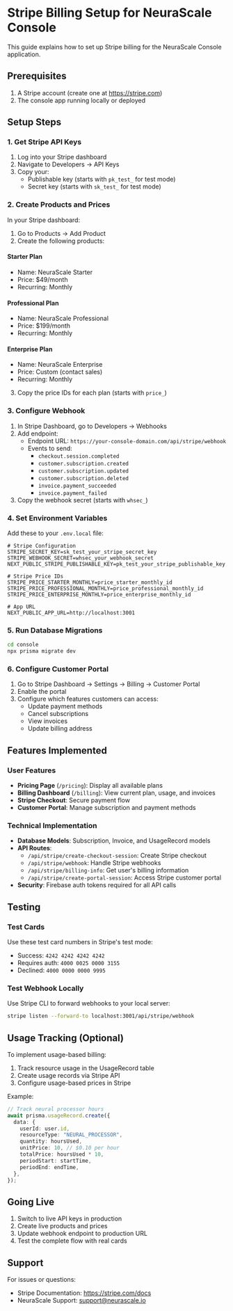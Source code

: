 # Stripe Billing Setup for NeuraScale Console

This guide explains how to set up Stripe billing for the NeuraScale Console application.

## Prerequisites

1. A Stripe account (create one at https://stripe.com)
2. The console app running locally or deployed

## Setup Steps

### 1. Get Stripe API Keys

1. Log into your Stripe dashboard
2. Navigate to Developers → API Keys
3. Copy your:
   - Publishable key (starts with `pk_test_` for test mode)
   - Secret key (starts with `sk_test_` for test mode)

### 2. Create Products and Prices

In your Stripe dashboard:

1. Go to Products → Add Product
2. Create the following products:

#### Starter Plan

- Name: NeuraScale Starter
- Price: $49/month
- Recurring: Monthly

#### Professional Plan

- Name: NeuraScale Professional
- Price: $199/month
- Recurring: Monthly

#### Enterprise Plan

- Name: NeuraScale Enterprise
- Price: Custom (contact sales)
- Recurring: Monthly

3. Copy the price IDs for each plan (starts with `price_`)

### 3. Configure Webhook

1. In Stripe Dashboard, go to Developers → Webhooks
2. Add endpoint:
   - Endpoint URL: `https://your-console-domain.com/api/stripe/webhook`
   - Events to send:
     - `checkout.session.completed`
     - `customer.subscription.created`
     - `customer.subscription.updated`
     - `customer.subscription.deleted`
     - `invoice.payment_succeeded`
     - `invoice.payment_failed`
3. Copy the webhook secret (starts with `whsec_`)

### 4. Set Environment Variables

Add these to your `.env.local` file:

```env
# Stripe Configuration
STRIPE_SECRET_KEY=sk_test_your_stripe_secret_key
STRIPE_WEBHOOK_SECRET=whsec_your_webhook_secret
NEXT_PUBLIC_STRIPE_PUBLISHABLE_KEY=pk_test_your_stripe_publishable_key

# Stripe Price IDs
STRIPE_PRICE_STARTER_MONTHLY=price_starter_monthly_id
STRIPE_PRICE_PROFESSIONAL_MONTHLY=price_professional_monthly_id
STRIPE_PRICE_ENTERPRISE_MONTHLY=price_enterprise_monthly_id

# App URL
NEXT_PUBLIC_APP_URL=http://localhost:3001
```

### 5. Run Database Migrations

```bash
cd console
npx prisma migrate dev
```

### 6. Configure Customer Portal

1. Go to Stripe Dashboard → Settings → Billing → Customer Portal
2. Enable the portal
3. Configure which features customers can access:
   - Update payment methods
   - Cancel subscriptions
   - View invoices
   - Update billing address

## Features Implemented

### User Features

- **Pricing Page** (`/pricing`): Display all available plans
- **Billing Dashboard** (`/billing`): View current plan, usage, and invoices
- **Stripe Checkout**: Secure payment flow
- **Customer Portal**: Manage subscription and payment methods

### Technical Implementation

- **Database Models**: Subscription, Invoice, and UsageRecord models
- **API Routes**:
  - `/api/stripe/create-checkout-session`: Create Stripe checkout
  - `/api/stripe/webhook`: Handle Stripe webhooks
  - `/api/stripe/billing-info`: Get user's billing information
  - `/api/stripe/create-portal-session`: Access Stripe customer portal
- **Security**: Firebase auth tokens required for all API calls

## Testing

### Test Cards

Use these test card numbers in Stripe's test mode:

- Success: `4242 4242 4242 4242`
- Requires auth: `4000 0025 0000 3155`
- Declined: `4000 0000 0000 9995`

### Test Webhook Locally

Use Stripe CLI to forward webhooks to your local server:

```bash
stripe listen --forward-to localhost:3001/api/stripe/webhook
```

## Usage Tracking (Optional)

To implement usage-based billing:

1. Track resource usage in the UsageRecord table
2. Create usage records via Stripe API
3. Configure usage-based prices in Stripe

Example:

```typescript
// Track neural processor hours
await prisma.usageRecord.create({
  data: {
    userId: user.id,
    resourceType: "NEURAL_PROCESSOR",
    quantity: hoursUsed,
    unitPrice: 10, // $0.10 per hour
    totalPrice: hoursUsed * 10,
    periodStart: startTime,
    periodEnd: endTime,
  },
});
```

## Going Live

1. Switch to live API keys in production
2. Create live products and prices
3. Update webhook endpoint to production URL
4. Test the complete flow with real cards

## Support

For issues or questions:

- Stripe Documentation: https://stripe.com/docs
- NeuraScale Support: support@neurascale.io
